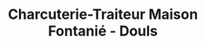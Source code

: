 ---
title: "Charcuterie-Traiteur Maison Fontanié - Douls"
url: /rodez/charcuterie-traiteur-maison-fontanie-douls/
shop: boucherie
---